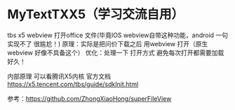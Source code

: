# MyTextTXX5（学习交流自用）
tbs x5 webview 打开office 文件(毕竟IOS webview自带这种功能，android 一句实现不了 很尴尬！)
原理：实际是把问价下载之后 用webview 打开（原生webview 好像不具备这个）
优化：处理一下 打开方式  避免每次打开都需要加载好久！

内部原理 可以看腾讯X5内核 官方文档 https://x5.tencent.com/tbs/guide/sdkInit.html

参考：https://github.com/ZhongXiaoHong/superFileView
                                                                                 
